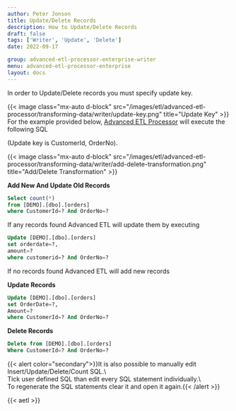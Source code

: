 ```yaml
---
author: Peter Jonson
title: Update/Delete Records
description: How to Update/Delete Records
draft: false
tags: ['Writer', 'Update', 'Delete']
date: 2022-09-17

group: advanced-etl-processor-enterprise-writer
menu: advanced-etl-processor-enterprise
layout: docs
---
```


In order to Update/Delete records you must specify update key.

{{< image class="mx-auto d-block"  src="/images/etl/advanced-etl-processor/transforming-data/writer/update-key.png" title="Update Key" >}}
\
For the example provided below, [Advanced ETL Processor](https://www.etl-tools.com/advanced-etl-processor/overview.html) will execute the following SQL

(Update key is CustomerId, OrderNo).

{{< image class="mx-auto d-block"  src="/images/etl/advanced-etl-processor/transforming-data/writer/add-delete-transformation.png" title="Add/Delete Transformation" >}}

**Add New And Update Old Records**

```sql
Select count(*)
from [DEMO].[dbo].[orders]
where CustomerId=? And OrderNo=?
```

If any records found Advanced ETL will update them by executing

```sql
Update [DEMO].[dbo].[orders]
set orderdate=?,
amount=?
where customerid=? And OrderNo=?
```

If no records found Advanced ETL will add new records

**Update Records**

```sql
Update [DEMO].[dbo].[orders]
set OrderDate=?,
Amount=?
where CustomerId=? And OrderNo=?
```

**Delete Records**

```sql
Delete from [DEMO].[dbo].[orders]
Where CustomerId=? And OrderNo=?
```

{{< alert color="secondary">}}It is also possible to manually edit Insert/Update/Delete/Count SQL.\  
Tick user defined SQL than edit every SQL statement individually.\  
To regenerate the SQL statements clear it and open it again.{{< /alert >}}

{{< aetl >}}
